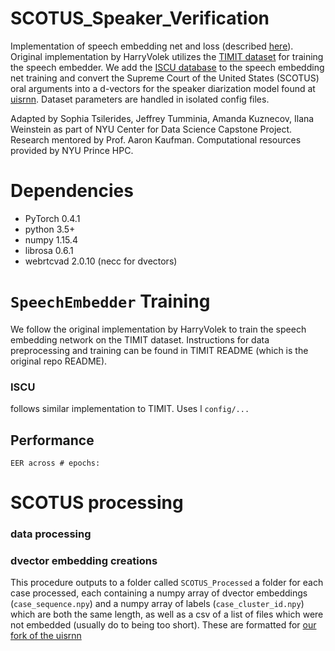 # SCOTUS_Speaker_Verification


Implementation of speech embedding net and loss (described [here](https://arxiv.org/pdf/1710.10467.pdf)). Original implementation by HarryVolek utilizes the [TIMIT dataset](https://github.com/philipperemy/timit) for training the speech embedder. We add the [ISCU database]() to the speech embedding net training and convert the Supreme Court of the United States (SCOTUS) oral arguments into a d-vectors for the speaker diarization model found at [uisrnn](https://github.com/google/uis-rnn). Dataset parameters are handled in isolated config files.   

Adapted by Sophia Tsilerides, Jeffrey Tumminia, Amanda Kuznecov, Ilana Weinstein as part of NYU Center for Data Science Capstone Project. Research mentored by Prof. Aaron Kaufman. Computational resources provided by NYU Prince HPC.  


# Dependencies

* PyTorch 0.4.1
* python 3.5+
* numpy 1.15.4
* librosa 0.6.1
* webrtcvad 2.0.10 (necc for dvectors)


# `SpeechEmbedder` Training

We follow the original implementation by HarryVolek to train the speech embedding network on the TIMIT dataset. Instructions for data preprocessing and training can be found in TIMIT README (which is the original repo README).   

### ISCU

follows similar implementation to TIMIT. Uses l `config/...`

## Performance 

```
EER across # epochs:
```


# SCOTUS processing


### data processing


### dvector embedding creations




This procedure outputs to a folder called `SCOTUS_Processed` a folder for each case processed, each containing a numpy array of dvector embeddings (`case_sequence.npy`) and a numpy array of labels (`case_cluster_id.npy`) which are both the same length, as well as a csv of a list of files which were not embedded (usually do to being too short). These are formatted for [our fork of the uisrnn](https://github.com/JeffT13/uis-rnn) 
